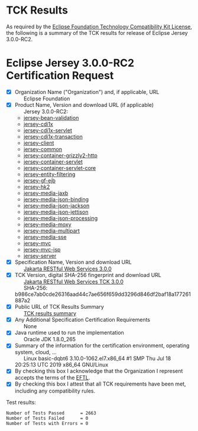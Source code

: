 TCK Results
===========

 As required by the
[Eclipse Foundation Technology Compatibility Kit License](https://www.eclipse.org/legal/tck.php),
the following is a summary of the TCK results for release of Eclipse Jersey 3.0.0-RC2.

 # Eclipse Jersey 3.0.0-RC2 Certification Request

 - [x] Organization Name ("Organization") and, if applicable, URL<br/>
 &nbsp;&nbsp;&nbsp;&nbsp;&nbsp; Eclipse Foundation
 - [x] Product Name, Version and download URL (if applicable)<br/>
&nbsp;&nbsp;&nbsp;&nbsp;&nbsp; Jersey 3.0.0-RC2:
   * [jersey-bean-validation](https://jakarta.oss.sonatype.org/content/repositories/staging/org/glassfish/jersey/ext/jersey-bean-validation/3.0.0-RC2/jersey-bean-validation-3.0.0-RC2.jar)
   * [jersey-cdi1x](https://jakarta.oss.sonatype.org/content/repositories/staging/org/glassfish/jersey/ext/cdi/jersey-cdi1x/3.0.0-RC2/jersey-cdi1x-3.0.0-RC2.jar)
   * [jersey-cdi1x-servlet](https://jakarta.oss.sonatype.org/content/repositories/staging/org/glassfish/jersey/ext/cdi/jersey-cdi1x-servlet/3.0.0-RC2/jersey-cdi1x-servlet-3.0.0-RC2.jar)
   * [jersey-cdi1x-transaction](https://jakarta.oss.sonatype.org/content/repositories/staging/org/glassfish/jersey/ext/cdi/jersey-cdi1x-transaction/3.0.0-RC2/jersey-cdi1x-transaction-3.0.0-RC2.jar)
   * [jersey-client](https://jakarta.oss.sonatype.org/content/repositories/staging/org/glassfish/jersey/core/jersey-client/3.0.0-RC2/jersey-client-3.0.0-RC2.jar)
   * [jersey-common](https://jakarta.oss.sonatype.org/content/repositories/staging/org/glassfish/jersey/core/jersey-common/3.0.0-RC2/jersey-common-3.0.0-RC2.jar)
   * [jersey-container-grizzly2-http](https://jakarta.oss.sonatype.org/content/repositories/staging/org/glassfish/jersey/containers/jersey-container-grizzly2-http/3.0.0-RC2/jersey-container-grizzly2-http-3.0.0-RC2.jar)
   * [jersey-container-servlet](https://jakarta.oss.sonatype.org/content/repositories/staging/org/glassfish/jersey/containers/jersey-container-servlet/3.0.0-RC2/jersey-container-servlet-3.0.0-RC2.jar)
   * [jersey-container-servlet-core](https://jakarta.oss.sonatype.org/content/repositories/staging/org/glassfish/jersey/containers/jersey-container-servlet-core/3.0.0-RC2/jersey-container-servlet-core-3.0.0-RC2.jar)
   * [jersey-entity-filtering](https://jakarta.oss.sonatype.org/content/repositories/staging/org/glassfish/jersey/ext/jersey-entity-filtering/3.0.0-RC2/jersey-entity-filtering-3.0.0-RC2.jar)
   * [jersey-gf-ejb](https://jakarta.oss.sonatype.org/content/repositories/staging/org/glassfish/jersey/containers/glassfish/jersey-gf-ejb/3.0.0-RC2/jersey-gf-ejb-3.0.0-RC2.jar)
   * [jersey-hk2](https://jakarta.oss.sonatype.org/content/repositories/staging/org/glassfish/jersey/inject/jersey-hk2/3.0.0-RC2/jersey-hk2-3.0.0-RC2.jar)
   * [jersey-media-jaxb](https://jakarta.oss.sonatype.org/content/repositories/staging/org/glassfish/jersey/media/jersey-media-jaxb/3.0.0-RC2/jersey-media-jaxb-3.0.0-RC2.jar)
   * [jersey-media-json-binding](https://jakarta.oss.sonatype.org/content/repositories/staging/org/glassfish/jersey/media/jersey-media-json-binding/3.0.0-RC2/jersey-media-json-binding-3.0.0-RC2.jar)
   * [jersey-media-json-jackson](https://jakarta.oss.sonatype.org/content/repositories/staging/org/glassfish/jersey/media/jersey-media-json-jackson/3.0.0-RC2/jersey-media-json-jackson-3.0.0-RC2.jar)
   * [jersey-media-json-jettison](https://jakarta.oss.sonatype.org/content/repositories/staging/org/glassfish/jersey/media/jersey-media-json-jettison/3.0.0-RC2/jersey-media-json-jettison-3.0.0-RC2.jar)
   * [jersey-media-json-processing](https://jakarta.oss.sonatype.org/content/repositories/staging/org/glassfish/jersey/media/jersey-media-json-processing/3.0.0-RC2/jersey-media-json-processing-3.0.0-RC2.jar)
   * [jersey-media-moxy](https://jakarta.oss.sonatype.org/content/repositories/staging/org/glassfish/jersey/media/jersey-media-moxy/3.0.0-RC2/jersey-media-moxy-3.0.0-RC2.jar)
   * [jersey-media-multipart](https://jakarta.oss.sonatype.org/content/repositories/staging/org/glassfish/jersey/media/jersey-media-multipart/3.0.0-RC2/jersey-media-multipart-3.0.0-RC2.jar)
   * [jersey-media-sse](https://jakarta.oss.sonatype.org/content/repositories/staging/org/glassfish/jersey/media/jersey-media-sse/3.0.0-RC2/jersey-media-sse-3.0.0-RC2.jar)
   * [jersey-mvc](https://jakarta.oss.sonatype.org/content/repositories/staging/org/glassfish/jersey/ext/jersey-mvc/3.0.0-RC2/jersey-mvc-3.0.0-RC2.jar)
   * [jersey-mvc-jsp](https://jakarta.oss.sonatype.org/content/repositories/staging/org/glassfish/jersey/ext/jersey-mvc-jsp/3.0.0-RC2/jersey-mvc-jsp-3.0.0-RC2.jar)
   * [jersey-server](https://jakarta.oss.sonatype.org/content/repositories/staging/org/glassfish/jersey/core/jersey-server/3.0.0-RC2/jersey-server-3.0.0-RC2.jar)
- [x] Specification Name, Version and download URL<br/>
 &nbsp;&nbsp;&nbsp;&nbsp;&nbsp; [Jakarta RESTful Web Services 3.0.0](https://jakarta.oss.sonatype.org/content/repositories/staging/jakarta/ws/rs/jakarta.ws.rs-api/3.0.0/jakarta.ws.rs-api-3.0.0.jar)
- [x] TCK Version, digital SHA-256 fingerprint and download URL<br/>
 &nbsp;&nbsp;&nbsp;&nbsp;&nbsp; [Jakarta RESTful Web Services TCK 3.0.0](https://download.eclipse.org/ee4j/jakartaee-tck/jakartaee9-eftl/promoted/jakarta-restful-ws-tck-3.0.0.zip)<br/>
 &nbsp;&nbsp;&nbsp;&nbsp;&nbsp; SHA-256: b986ce7ab0cde26316aad44c7ae656f659dd3296d846df2baf18a177261887a2
- [x] Public URL of TCK Results Summary<br/>
 &nbsp;&nbsp;&nbsp;&nbsp;&nbsp; [TCK results summary](https://eclipse-ee4j.github.io/jersey/tck/eclipse-jersey-2.0.0-RC2-summary)
- [x] Any Additional Specification Certification Requirements<br/>
&nbsp;&nbsp;&nbsp;&nbsp;&nbsp; None
- [x] Java runtime used to run the implementation<br/>
&nbsp;&nbsp;&nbsp;&nbsp;&nbsp; Oracle JDK 1.8.0_265
- [x] Summary of the information for the certification environment, operating system, cloud, ...<br/>
&nbsp;&nbsp;&nbsp;&nbsp;&nbsp; Linux basic-dqbt6 3.10.0-1062.el7.x86_64 #1 SMP Thu Jul 18 20:25:13 UTC 2019 x86_64 GNU/Linux
- [x] By checking this box I acknowledge that the Organization I represent accepts the terms of the [EFTL](https://www.eclipse.org/legal/tck.php).
- [x] By checking this box I attest that all TCK requirements have been met, including any compatibility rules.

 Test results:

 ```
Number of Tests Passed      = 2663
Number of Tests Failed      = 0   
Number of Tests with Errors = 0   
```
